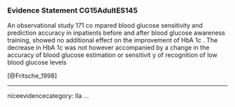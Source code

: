 ### Evidence Statement CG15AdultES145
An observational study 171 co mpared blood glucose sensitivity and prediction accuracy in inpatients before and after blood glucose awareness training, showed no additional effect on the improvement of HbA 1c . The decrease in HbA 1c was not however accompanied by a change in the accuracy of blood glucose estimation or sensitivit y of recognition of low blood glucose levels

[@Fritsche_1998]

---
niceevidencecategory: IIa
...


